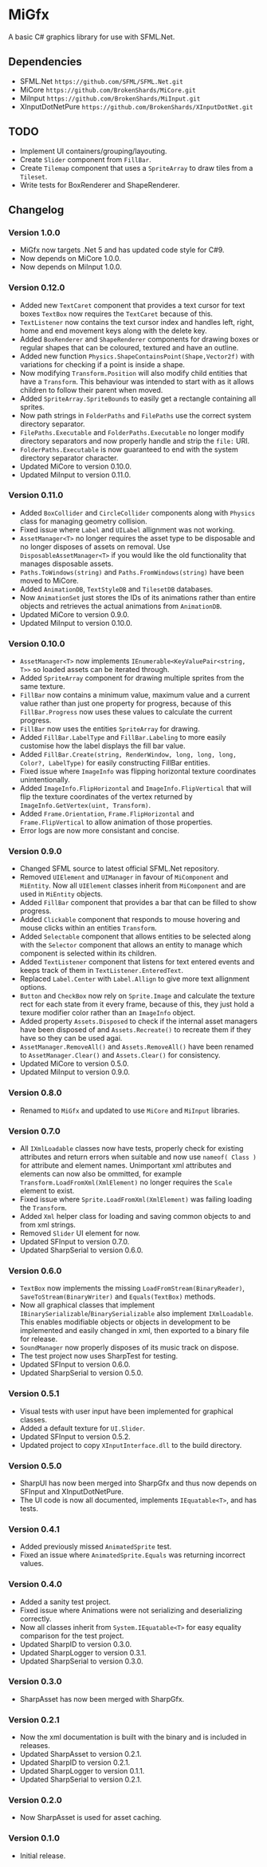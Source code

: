 ﻿# MiGfx
A basic C# graphics library for use with SFML.Net.

## Dependencies
- SFML.Net `https://github.com/SFML/SFML.Net.git`
- MiCore `https://github.com/BrokenShards/MiCore.git`
- MiInput `https://github.com/BrokenShards/MiInput.git`
- XInputDotNetPure `https://github.com/BrokenShards/XInputDotNet.git`

## TODO
- Implement UI containers/grouping/layouting.
- Create `Slider` component from `FillBar`.
- Create `Tilemap` component that uses a `SpriteArray` to draw tiles from a `Tileset`.
- Write tests for BoxRenderer and ShapeRenderer.

## Changelog

### Version 1.0.0
- MiGfx now targets .Net 5 and has updated code style for C#9.
- Now depends on MiCore 1.0.0.
- Now depends on MiInput 1.0.0.

### Version 0.12.0
- Added new `TextCaret` component that provides a text cursor for text boxes `TextBox` now requires
  the `TextCaret` because of this.
- `TextListener` now contains the text cursor index and handles left, right, home and end movement
  keys along with the delete key.
- Added `BoxRenderer` and `ShapeRenderer` components for drawing boxes or regular shapes that can
  be coloured, textured and have an outline.
- Added new function `Physics.ShapeContainsPoint(Shape,Vector2f)` with variations for checking 
  if a point is inside a shape.
- Now modifying `Transform.Position` will also modify child entities that have a `Transform`. This
  behaviour was intended to start with as it allows children to follow their parent when moved.
- Added `SpriteArray.SpriteBounds` to easily get a rectangle containing all sprites.
- Now path strings in `FolderPaths` and `FilePaths` use the correct system directory separator.
- `FilePaths.Executable` and `FolderPaths.Executable` no longer modify directory separators and now
  properly handle and strip the `file:` URI.
- `FolderPaths.Executable` is now guaranteed to end with the system directory separator character.
- Updated MiCore to version 0.10.0.
- Updated MiInput to version 0.11.0.

### Version 0.11.0
- Added `BoxCollider` and `CircleCollider` components along with `Physics` class for managing
  geometry collision.
- Fixed issue where `Label` and `UILabel` allignment was not working.
- `AssetManager<T>` no longer requires the asset type to be disposable and no longer disposes of
  assets on removal. Use `DisposableAssetManager<T>` if you would like the old functionality that
  manages disposable assets.
- `Paths.ToWindows(string)` and `Paths.FromWindows(string)` have been moved to MiCore.
- Added `AnimationDB`, `TextStyleDB` and `TilesetDB` databases.
- Now `AnimationSet` just stores the IDs of its animations rather than entire objects and retrieves
  the actual animations from `AnimationDB`.
- Updated MiCore to version 0.9.0.
- Updated MiInput to version 0.10.0.

### Version 0.10.0
- `AssetManager<T>` now implements `IEnumerable<KeyValuePair<string, T>>` so loaded assets can be
  iterated through.
- Added `SpriteArray` component for drawing multiple sprites from the same texture.
- `FillBar` now contains a minimum value, maximum value and a current value rather than just one
  property for progress, because of this `FillBar.Progress` now uses these values to calculate the
  current progress.
- `FillBar` now uses the entities `SpriteArray` for drawing.
- Added `FillBar.LabelType` and `FillBar.Labeling` to more easily customise how the label displays
  the fill bar value.
- Added `FillBar.Create(string, RenderWindow, long, long, long, Color?, LabelType)` for easily
  constructing FillBar entities.
- Fixed issue where `ImageInfo` was flipping horizontal texture coordinates unintentionally.
- Added `ImageInfo.FlipHorizontal` and `ImageInfo.FlipVertical` that will flip the texture 
  coordinates of the vertex returned by `ImageInfo.GetVertex(uint, Transform)`.
- Added `Frame.Orientation`, `Frame.FlipHorizontal` and `Frame.FlipVertical` to allow animation of
  those properties.
- Error logs are now more consistant and concise.

### Version 0.9.0
- Changed SFML source to latest official SFML.Net repository.
- Removed `UIElement` and `UIManager` in favour of `MiComponent` and `MiEntity`. Now all `UIElement`
  classes inherit from `MiComponent` and are used in `MiEntity` objects.
- Added `FillBar` component that provides a bar that can be filled to show progress.
- Added `Clickable` component that responds to mouse hovering and mouse clicks within an entities
  `Transform`.
- Added `Selectable` component that allows entities to be selected along with the `Selector`
  component that allows an entity to manage which component is selected within its children.
- Added `TextListener` component that listens for text entered events and keeps track of them in
  `TextListener.EnteredText`.
- Replaced `Label.Center` with `Label.Allign` to give more text allignment options.
- `Button` and `CheckBox` now rely on `Sprite.Image` and calculate the texture rect for each state 
  from it every frame, because of this, they just hold a texure modifier color rather than an
  `ImageInfo` object.
- Added property `Assets.Disposed` to check if the internal asset managers have been disposed of and 
  `Assets.Recreate()` to recreate them if they have so they can be used agai.
- `AssetManager.RemoveAll()` and `Assets.RemoveAll()` have been renamed to `AssetManager.Clear()`
  and `Assets.Clear()` for consistency.
- Updated MiCore to version 0.5.0.
- Updated MiInput to version 0.9.0.

### Version 0.8.0
- Renamed to `MiGfx` and updated to use `MiCore` and `MiInput` libraries.

### Version 0.7.0
- All `IXmlLoadable` classes now have tests, properly check for existing attributes and return 
  errors when suitable and now use `nameof( Class )` for attribute and element names. Unimportant xml
  attributes and elements can now also be ommitted, for example `Transform.LoadFromXml(XmlElement)`
  no longer requires the `Scale` element to exist.
- Fixed issue where `Sprite.LoadFromXml(XmlElement)` was failing loading the `Transform`.
- Added `Xml` helper class for loading and saving common objects to and from xml strings.
- Removed `Slider` UI element for now.
- Updated SFInput to version 0.7.0.
- Updated SharpSerial to version 0.6.0.

### Version 0.6.0
- `TextBox` now implements the missing `LoadFromStream(BinaryReader)`, `SaveToStream(BinaryWriter)`
  and `Equals(TextBox)` methods.
- Now all graphical classes that implement `IBinarySerializable`/`BinarySerializable` also 
  implement `IXmlLoadable`. This enables modifiable objects or objects in development to be 
  implemented and easily changed in xml, then exported to a binary file for release.
- `SoundManager` now properly disposes of its music track on dispose.
- The test project now uses SharpTest for testing.
- Updated SFInput to version 0.6.0.
- Updated SharpSerial to version 0.5.0.

### Version 0.5.1
- Visual tests with user input have been implemented for graphical classes.
- Added a default texture for `UI.Slider`.
- Updated SFInput to version 0.5.2.
- Updated project to copy `XInputInterface.dll` to the build directory.

### Version 0.5.0
- SharpUI has now been merged into SharpGfx and thus now depends on SFInput and XInputDotNetPure.
- The UI code is now all documented, implements `IEquatable<T>`, and has tests.

### Version 0.4.1
- Added previously missed `AnimatedSprite` test.
- Fixed an issue where `AnimatedSprite.Equals` was returning incorrect values.

### Version 0.4.0
- Added a sanity test project.
- Fixed issue where Animations were not serializing and deserializing correctly.
- Now all classes inherit from `System.IEquatable<T>` for easy equality comparison for the test 
  project.
- Updated SharpID to version 0.3.0.
- Updated SharpLogger to version 0.3.1.
- Updated SharpSerial to version 0.3.0.

### Version 0.3.0
- SharpAsset has now been merged with SharpGfx.

### Version 0.2.1
- Now the xml documentation is built with the binary and is included in releases.
- Updated SharpAsset to version 0.2.1.
- Updated SharpID to version 0.2.1.
- Updated SharpLogger to version 0.1.1.
- Updated SharpSerial to version 0.2.1.

### Version 0.2.0
- Now SharpAsset is used for asset caching.

### Version 0.1.0
- Initial release.
